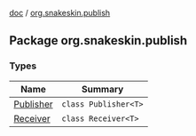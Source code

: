 [doc](../index.md) / [org.snakeskin.publish](./index.md)

## Package org.snakeskin.publish

### Types

| Name | Summary |
|---|---|
| [Publisher](-publisher/index.md) | `class Publisher<T>` |
| [Receiver](-receiver/index.md) | `class Receiver<T>` |
